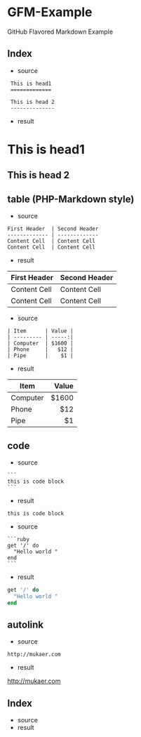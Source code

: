 GFM-Example
===========

GitHub Flavored Markdown Example


Index
---
* source

~~~
 This is head1
 =============

 This is head 2
 --------------
~~~

* result

This is head1
=============

This is head 2
--------------

table (PHP-Markdown style)
---

* source

~~~
First Header  | Second Header
------------- | -------------
Content Cell  | Content Cell
Content Cell  | Content Cell
~~~

* result

First Header  | Second Header
------------- | -------------
Content Cell  | Content Cell
Content Cell  | Content Cell


* source

~~~
| Item      | Value |
| --------- | -----:|
| Computer  | $1600 |
| Phone     |   $12 |
| Pipe      |    $1 |
~~~

* result

| Item      | Value |
| --------- | -----:|
| Computer  | $1600 |
| Phone     |   $12 |
| Pipe      |    $1 |


code
---

* source

~~~
```
this is code block
```
~~~

* result

```
this is code block
```


* source

~~~
```ruby
get '/' do
  "Hello world "
end
```
~~~
    
* result

```ruby
get '/' do
  "Hello world "
end
```


autolink
---

* source

~~~
http://mukaer.com
~~~

* result 

http://mukaer.com






Index
---
* source
* result
